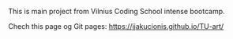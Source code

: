 This is main project from Vilnius Coding School intense bootcamp.

Chech this page og Git pages: https://jjakucionis.github.io/TU-art/